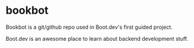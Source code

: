 # bookbot

Bookbot is a git/github repo used in Boot.dev's first guided project.

Boot.dev is an awesome place to learn about backend development stuff.
